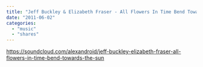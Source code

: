 ```yaml
---
title: "Jeff Buckley & Elizabeth Fraser - All Flowers In Time Bend Towards The Sun"
date: "2011-06-02"
categories: 
  - "music"
  - "shares"
---
```


https://soundcloud.com/alexandroid/jeff-buckley-elizabeth-fraser-all-flowers-in-time-bend-towards-the-sun
